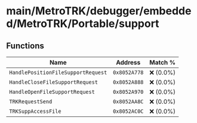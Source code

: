 # main/MetroTRK/debugger/embedded/MetroTRK/Portable/support

## Functions

| Name | Address | Match % |
|------|---------|---------|
| `HandlePositionFileSupportRequest` | `0x8052A778` | :x: (0.0%) |
| `HandleCloseFileSupportRequest` | `0x8052A888` | :x: (0.0%) |
| `HandleOpenFileSupportRequest` | `0x8052A970` | :x: (0.0%) |
| `TRKRequestSend` | `0x8052AA8C` | :x: (0.0%) |
| `TRKSuppAccessFile` | `0x8052AC0C` | :x: (0.0%) |
